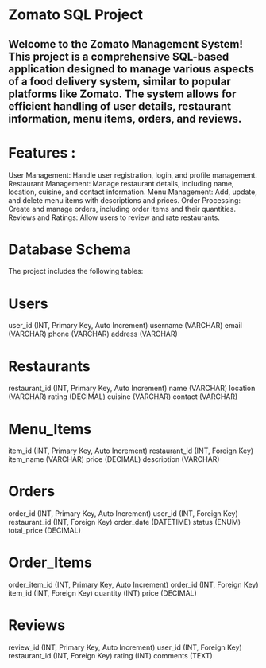 # Zomato SQL Project

## Welcome to the Zomato Management System! This project is a comprehensive SQL-based application designed to manage various aspects of a food delivery system, similar to popular platforms like Zomato. The system allows for efficient handling of user details, restaurant information, menu items, orders, and reviews.

# Features :
User Management: Handle user registration, login, and profile management.
Restaurant Management: Manage restaurant details, including name, location, cuisine, and contact information.
Menu Management: Add, update, and delete menu items with descriptions and prices.
Order Processing: Create and manage orders, including order items and their quantities.
Reviews and Ratings: Allow users to review and rate restaurants.

# Database Schema
The project includes the following tables:

# Users
user_id (INT, Primary Key, Auto Increment)
username (VARCHAR)
email (VARCHAR)
phone (VARCHAR)
address (VARCHAR)

# Restaurants
restaurant_id (INT, Primary Key, Auto Increment)
name (VARCHAR)
location (VARCHAR)
rating (DECIMAL)
cuisine (VARCHAR)
contact (VARCHAR)

# Menu_Items
item_id (INT, Primary Key, Auto Increment)
restaurant_id (INT, Foreign Key)
item_name (VARCHAR)
price (DECIMAL)
description (VARCHAR)

# Orders
order_id (INT, Primary Key, Auto Increment)
user_id (INT, Foreign Key)
restaurant_id (INT, Foreign Key)
order_date (DATETIME)
status (ENUM)
total_price (DECIMAL)

# Order_Items
order_item_id (INT, Primary Key, Auto Increment)
order_id (INT, Foreign Key)
item_id (INT, Foreign Key)
quantity (INT)
price (DECIMAL)

# Reviews
review_id (INT, Primary Key, Auto Increment)
user_id (INT, Foreign Key)
restaurant_id (INT, Foreign Key)
rating (INT)
comments (TEXT)

